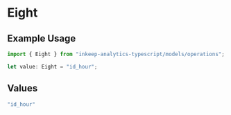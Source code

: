 # Eight

## Example Usage

```typescript
import { Eight } from "inkeep-analytics-typescript/models/operations";

let value: Eight = "id_hour";
```

## Values

```typescript
"id_hour"
```